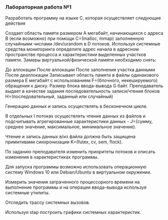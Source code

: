 <h3>Лабораторная работа №1</h3>
Разработать программу на языке С, которая осуществляет следующие действия

Создает область памяти размером A мегабайт, начинающихся с адреса B (если возможно) при помощи C=(malloc, mmap) заполненную случайными числами /dev/urandom в D потоков. Используя системные средства мониторинга определите адрес начала в адресном пространстве процесса и характеристики выделенных участков памяти. Замеры виртуальной/физической памяти необходимо снять:

До аллокации
После аллокации
После заполнения участка данными
После деаллокации
Записывает область памяти в файлы одинакового размера E мегабайт с использованием F=(блочного, некешируемого) обращения к диску. Размер блока ввода-вывода G байт. Преподаватель выдает в качестве задания последовательность записи/чтения блоков H=(последовательный, заданный  или случайный)

Генерацию данных и запись осуществлять в бесконечном цикле.

В отдельных I потоках осуществлять чтение данных из файлов и подсчитывать агрегированные характеристики данных - J=(сумму, среднее значение, максимальное, минимальное значение).

Чтение и запись данных в/из файла должна быть защищена примитивами синхронизации K=(futex, cv, sem, flock).

По заданию преподавателя изменить приоритеты потоков и описать изменения в характеристиках программы. 

Для запуска программы возможно использовать операционную систему Windows 10 или  Debian/Ubuntu в виртуальном окружении. 

Измерить значения затраченного процессорного времени на выполнение программы и на операции ввода-вывода используя системные утилиты.

Отследить трассу системных вызовов. 

Используя stap построить графики системных характеристик. 
